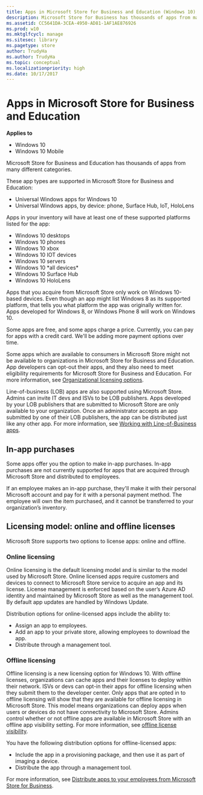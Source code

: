 ```yaml
---
title: Apps in Microsoft Store for Business and Education (Windows 10)
description: Microsoft Store for Business has thousands of apps from many different categories.
ms.assetid: CC5641DA-3CEA-4950-AD81-1AF1AE876926
ms.prod: w10
ms.mktglfcycl: manage
ms.sitesec: library
ms.pagetype: store
author: TrudyHa
ms.author: TrudyHa
ms.topic: conceptual
ms.localizationpriority: high
ms.date: 10/17/2017
---
```


# Apps in Microsoft Store for Business and Education


**Applies to**

-   Windows 10
-   Windows 10 Mobile

Microsoft Store for Business and Education has thousands of apps from many different categories.

These app types are supported in Microsoft Store for Business and Education:

- Universal Windows apps for Windows 10
- Universal Windows apps, by device: phone, Surface Hub, IoT, HoloLens

Apps in your inventory will have at least one of these supported platforms listed for the app:

- Windows 10 desktops
- Windows 10 phones
- Windows 10 xbox
- Windows 10 IOT devices
- Windows 10 servers
- Windows 10 \*all devices\*
- Windows 10 Surface Hub
- Windows 10 HoloLens

Apps that you acquire from Microsoft Store only work on Windows 10-based devices. Even though an app might list Windows 8 as its supported platform, that tells you what platform the app was originally written for. Apps developed for Windows 8, or Windows Phone 8 will work on Windows 10.

Some apps are free, and some apps charge a price. Currently, you can pay for apps with a credit card. We'll be adding more payment options over time.

Some apps which are available to consumers in Microsoft Store might not be available to organizations in Microsoft Store for Business and Education. App developers can opt-out their apps, and they also need to meet eligibility requirements for Microsoft Store for Business and Education. For more information, see [Organizational licensing options](https://msdn.microsoft.com/windows/uwp/publish/organizational-licensing). 

Line-of-business (LOB) apps are also supported using Microsoft Store. Admins can invite IT devs and ISVs to be LOB publishers. Apps developed by your LOB publishers that are submitted to Microsoft Store are only available to your organization. Once an administrator accepts an app submitted by one of their LOB publishers, the app can be distributed just like any other app. For more information, see [Working with Line-of-Business apps](working-with-line-of-business-apps.md).

## In-app purchases

Some apps offer you the option to make in-app purchases. In-app purchases are not currently supported for apps that are acquired through Microsoft Store and distributed to employees.

If an employee makes an in-app purchase, they'll make it with their personal Microsoft account and pay for it with a personal payment method. The employee will own the item purchased, and it cannot be transferred to your organization’s inventory.

## <a href="" id="licensing-model"></a>Licensing model: online and offline licenses

Microsoft Store supports two options to license apps: online and offline.

### Online licensing
Online licensing is the default licensing model and is similar to the model used by Microsoft Store. Online licensed apps require customers and devices to connect to Microsoft Store service to acquire an app and its license. License management is enforced based on the user’s Azure AD identity and maintained by Microsoft Store as well as the management tool. By default app updates are handled by Windows Update.

Distribution options for online-licensed apps include the ability to:

- Assign an app to employees.
- Add an app to your private store, allowing employees to download the app.
- Distribute through a management tool.

### Offline licensing
Offline licensing is a new licensing option for Windows 10. With offline licenses, organizations can cache apps and their licenses to deploy within their network. ISVs or devs can opt-in their apps for offline licensing when they submit them to the developer center. Only apps that are opted in to offline licensing will show that they are available for offline licensing in Microsoft Store. This model means organizations can deploy apps when users or devices do not have connectivity to Microsoft Store. Admins control whether or not offline apps are available in Microsoft Store with an offline app visibility setting. For more information, see [offline license visibility](https://docs.microsoft.com/en-us/microsoft-store/update-microsoft-store-for-business-account-settings#offline-licensing). 

You have the following distribution options for offline-licensed apps:

- Include the app in a provisioning package, and then use it as part of imaging a device.
- Distribute the app through a management tool.

For more information, see [Distribute apps to your employees from Microsoft Store for Business](distribute-apps-to-your-employees-microsoft-store-for-business.md).